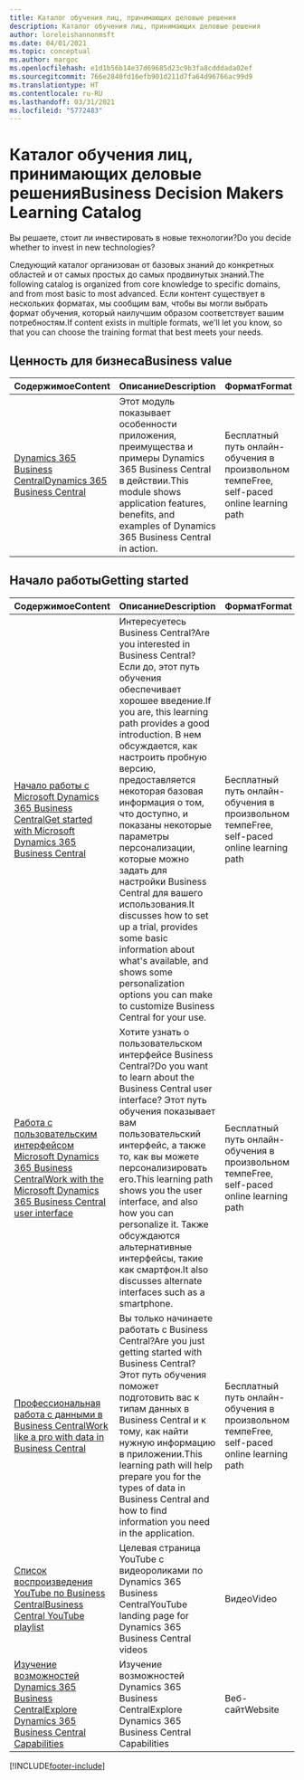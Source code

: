 ```yaml
---
title: Каталог обучения лиц, принимающих деловые решения
description: Каталог обучения лиц, принимающих деловые решения
author: loreleishannonmsft
ms.date: 04/01/2021
ms.topic: conceptual
ms.author: margoc
ms.openlocfilehash: e1d1b56b14e37d69685d23c9b3fa8cdddada02ef
ms.sourcegitcommit: 766e2840fd16efb901d211d7fa64d96766ac99d9
ms.translationtype: HT
ms.contentlocale: ru-RU
ms.lasthandoff: 03/31/2021
ms.locfileid: "5772483"
---
```

# <a name="business-decision-makers-learning-catalog"></a><span data-ttu-id="6082b-103">Каталог обучения лиц, принимающих деловые решения</span><span class="sxs-lookup"><span data-stu-id="6082b-103">Business Decision Makers Learning Catalog</span></span>

<span data-ttu-id="6082b-104">Вы решаете, стоит ли инвестировать в новые технологии?</span><span class="sxs-lookup"><span data-stu-id="6082b-104">Do you decide whether to invest in new technologies?</span></span>

<span data-ttu-id="6082b-105">Следующий каталог организован от базовых знаний до конкретных областей и от самых простых до самых продвинутых знаний.</span><span class="sxs-lookup"><span data-stu-id="6082b-105">The following catalog is organized from core knowledge to specific domains, and from most basic to most advanced.</span></span> <span data-ttu-id="6082b-106">Если контент существует в нескольких форматах, мы сообщим вам, чтобы вы могли выбрать формат обучения, который наилучшим образом соответствует вашим потребностям.</span><span class="sxs-lookup"><span data-stu-id="6082b-106">If content exists in multiple formats, we'll let you know, so that you can choose the training format that best meets your needs.</span></span>  

## <a name="business-value"></a><span data-ttu-id="6082b-107">Ценность для бизнеса<a name="busvalue"></a></span><span class="sxs-lookup"><span data-stu-id="6082b-107">Business value<a name="busvalue"></a></span></span>

| <span data-ttu-id="6082b-108">Содержимое</span><span class="sxs-lookup"><span data-stu-id="6082b-108">Content</span></span>                                                                 | <span data-ttu-id="6082b-109">Описание</span><span class="sxs-lookup"><span data-stu-id="6082b-109">Description</span></span>                                                                                                | <span data-ttu-id="6082b-110">Формат</span><span class="sxs-lookup"><span data-stu-id="6082b-110">Format</span></span>                                | <span data-ttu-id="6082b-111">Длина</span><span class="sxs-lookup"><span data-stu-id="6082b-111">Length</span></span>     |
|----------------------------------------------------------------------------------------------------------------|------------------------------------------------------------------------------------------------------------|---------------------------------------|------------|
| [<span data-ttu-id="6082b-112">Dynamics 365 Business Central</span><span class="sxs-lookup"><span data-stu-id="6082b-112">Dynamics 365 Business Central</span></span>](/learn/modules/dynamics-365-business-central/) | <span data-ttu-id="6082b-113">Этот модуль показывает особенности приложения, преимущества и примеры Dynamics 365 Business Central в действии.</span><span class="sxs-lookup"><span data-stu-id="6082b-113">This module shows application features, benefits, and examples of Dynamics 365 Business Central in action.</span></span> | <span data-ttu-id="6082b-114">Бесплатный путь онлайн-обучения в произвольном темпе</span><span class="sxs-lookup"><span data-stu-id="6082b-114">Free, self-paced online learning path</span></span> | <span data-ttu-id="6082b-115">24 минуты</span><span class="sxs-lookup"><span data-stu-id="6082b-115">24 minutes</span></span> |

## <a name="getting-started"></a><span data-ttu-id="6082b-116">Начало работы<a name="get-started"></a></span><span class="sxs-lookup"><span data-stu-id="6082b-116">Getting started<a name="get-started"></a></span></span>

| <span data-ttu-id="6082b-117">Содержимое</span><span class="sxs-lookup"><span data-stu-id="6082b-117">Content</span></span>                                                                                                                             | <span data-ttu-id="6082b-118">Описание</span><span class="sxs-lookup"><span data-stu-id="6082b-118">Description</span></span>                                                                                                                                                                                                                                                                                      | <span data-ttu-id="6082b-119">Формат</span><span class="sxs-lookup"><span data-stu-id="6082b-119">Format</span></span>                                | <span data-ttu-id="6082b-120">Длина</span><span class="sxs-lookup"><span data-stu-id="6082b-120">Length</span></span>             |
|------------------------------------------------------------------------------------------------------------------------------------------------------------------------------|--------------------------------------------------------------------------------------------------------------------------------------------------------------------------------------------------------------------------------------------------------------------------------------------------|---------------------------------------|--------------------|
| [<span data-ttu-id="6082b-121">Начало работы с Microsoft Dynamics 365 Business Central</span><span class="sxs-lookup"><span data-stu-id="6082b-121">Get started with Microsoft Dynamics 365 Business Central</span></span>](/learn/paths/get-started-dynamics-365-business-central/)                          | <span data-ttu-id="6082b-122">Интересуетесь Business Central?</span><span class="sxs-lookup"><span data-stu-id="6082b-122">Are you interested in Business Central?</span></span> <span data-ttu-id="6082b-123">Если до, этот путь обучения обеспечивает хорошее введение.</span><span class="sxs-lookup"><span data-stu-id="6082b-123">If you are, this learning path provides a good introduction.</span></span> <span data-ttu-id="6082b-124">В нем обсуждается, как настроить пробную версию, предоставляется некоторая базовая информация о том, что доступно, и показаны некоторые параметры персонализации, которые можно задать для настройки Business Central для вашего использования.</span><span class="sxs-lookup"><span data-stu-id="6082b-124">It discusses how to set up a trial, provides some basic information about what's available, and shows some personalization options you can make to customize Business Central for your use.</span></span> | <span data-ttu-id="6082b-125">Бесплатный путь онлайн-обучения в произвольном темпе</span><span class="sxs-lookup"><span data-stu-id="6082b-125">Free, self-paced online learning path</span></span> | <span data-ttu-id="6082b-126">3 часа 4 минуты</span><span class="sxs-lookup"><span data-stu-id="6082b-126">3 hours 4 minutes</span></span>  |
| [<span data-ttu-id="6082b-127">Работа с пользовательским интерфейсом Microsoft Dynamics 365 Business Central</span><span class="sxs-lookup"><span data-stu-id="6082b-127">Work with the Microsoft Dynamics 365 Business Central user interface</span></span>](/learn/paths/work-with-user-interface-dynamics-365-business-central/) | <span data-ttu-id="6082b-128">Хотите узнать о пользовательском интерфейсе Business Central?</span><span class="sxs-lookup"><span data-stu-id="6082b-128">Do you want to learn about the Business Central user interface?</span></span> <span data-ttu-id="6082b-129">Этот путь обучения показывает вам пользовательский интерфейс, а также то, как вы можете персонализировать его.</span><span class="sxs-lookup"><span data-stu-id="6082b-129">This learning path shows you the user interface, and also how you can personalize it.</span></span> <span data-ttu-id="6082b-130">Также обсуждаются альтернативные интерфейсы, такие как смартфон.</span><span class="sxs-lookup"><span data-stu-id="6082b-130">It also discusses alternate interfaces such as a smartphone.</span></span>                                                                               | <span data-ttu-id="6082b-131">Бесплатный путь онлайн-обучения в произвольном темпе</span><span class="sxs-lookup"><span data-stu-id="6082b-131">Free, self-paced online learning path</span></span> | <span data-ttu-id="6082b-132">2 часа 27 минут</span><span class="sxs-lookup"><span data-stu-id="6082b-132">2 hours 27 minutes</span></span> |
| [<span data-ttu-id="6082b-133">Профессиональная работа с данными в Business Central</span><span class="sxs-lookup"><span data-stu-id="6082b-133">Work like a pro with data in Business Central</span></span>](/learn/paths/work-pro-data-dynamics-365-business-central)                                    | <span data-ttu-id="6082b-134">Вы только начинаете работать с Business Central?</span><span class="sxs-lookup"><span data-stu-id="6082b-134">Are you just getting started with Business Central?</span></span> <span data-ttu-id="6082b-135">Этот путь обучения поможет подготовить вас к типам данных в Business Central и к тому, как найти нужную информацию в приложении.</span><span class="sxs-lookup"><span data-stu-id="6082b-135">This learning path will help prepare you for the types of data in Business Central and how to find information you need in the application.</span></span>                                                                                                  | <span data-ttu-id="6082b-136">Бесплатный путь онлайн-обучения в произвольном темпе</span><span class="sxs-lookup"><span data-stu-id="6082b-136">Free, self-paced online learning path</span></span> | <span data-ttu-id="6082b-137">2 часа 27 минут</span><span class="sxs-lookup"><span data-stu-id="6082b-137">2 hours 27 minutes</span></span> |
| [<span data-ttu-id="6082b-138">Список воспроизведения YouTube по Business Central</span><span class="sxs-lookup"><span data-stu-id="6082b-138">Business Central YouTube playlist</span></span>](https://www.youtube.com/playlist?list=PLcakwueIHoT-wVFPKUtmxlqcG1kJ0oqq4)                                                                | <span data-ttu-id="6082b-139">Целевая страница YouTube с видеороликами по Dynamics 365 Business Central</span><span class="sxs-lookup"><span data-stu-id="6082b-139">YouTube landing page for Dynamics 365 Business Central videos</span></span>                                                                                                                                                                                                                                    | <span data-ttu-id="6082b-140">Видео</span><span class="sxs-lookup"><span data-stu-id="6082b-140">Video</span></span>                                 |                    |
| [<span data-ttu-id="6082b-141">Изучение возможностей Dynamics 365 Business Central</span><span class="sxs-lookup"><span data-stu-id="6082b-141">Explore Dynamics 365 Business Central Capabilities</span></span>](https://dynamics.microsoft.com/business-central/capabilities/)                                                    | <span data-ttu-id="6082b-142">Изучение возможностей Dynamics 365 Business Central</span><span class="sxs-lookup"><span data-stu-id="6082b-142">Explore Dynamics 365 Business Central Capabilities</span></span>                                                                                                                                                                                                                                               | <span data-ttu-id="6082b-143">Веб-сайт</span><span class="sxs-lookup"><span data-stu-id="6082b-143">Website</span></span>                               |                    |


[!INCLUDE[footer-include](../includes/footer-banner.md)]
